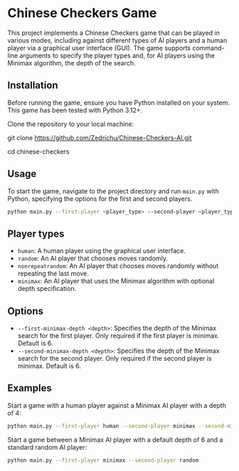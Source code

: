 # Chinese Checkers Game

This project implements a Chinese Checkers game that can be played in various modes, including against different types of AI players and a human player via a graphical user interface (GUI). The game supports command-line arguments to specify the player types and, for AI players using the Minimax algorithm, the depth of the search.

## Installation

Before running the game, ensure you have Python installed on your system. This game has been tested with Python 3.12+.

Clone the repository to your local machine:

git clone https://github.com/Zedrichu/Chinese-Checkers-AI.git

cd chinese-checkers

## Usage

To start the game, navigate to the project directory and run `main.py` with Python, specifying the options for the first and second players.

```bash
python main.py --first-player <player_type> --second-player <player_type> [options]
```

## Player types
- `human`: A human player using the graphical user interface.
- `random`: An AI player that chooses moves randomly.
- `nonrepeatrandom`: An AI player that chooses moves randomly without repeating the last move.
- `minimax`: An AI player that uses the Minimax algorithm with optional depth specification.

## Options
- `--first-minimax-depth <depth>`: Specifies the depth of the Minimax search for the first player. Only required if the first player is minimax. Default is 6.
- `--second-minimax-depth <depth>`: Specifies the depth of the Minimax search for the second player. Only required if the second player is minimax. Default is 6.

## Examples
Start a game with a human player against a Minimax AI player with a depth of 4:
```bash
python main.py --first-player human --second-player minimax --second-minimax-depth 4
```

Start a game between a Minimax AI player with a default depth of 6 and a standard random AI player:

```bash
python main.py --first-player minimax --second-player random
```


